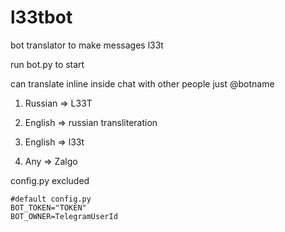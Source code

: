 # l33tbot
bot translator to make messages l33t

run bot.py to start

can translate inline inside chat with other people just @botname

1. Russian => L33T

2. English => russian transliteration

3. English => l33t

4. Any => Zalgo


config.py excluded
```
#default config.py
BOT_TOKEN="TOKEN"
BOT_OWNER=TelegramUserId
```
